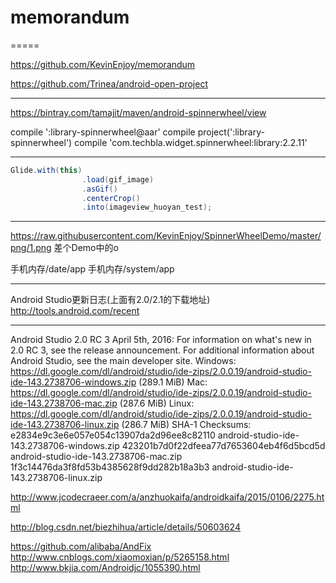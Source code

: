 # memorandum
=====


https://github.com/KevinEnjoy/memorandum 

https://github.com/Trinea/android-open-project


--------
https://bintray.com/tamajit/maven/android-spinnerwheel/view

compile ':library-spinnerwheel@aar'
compile project(':library-spinnerwheel')
compile 'com.techbla.widget.spinnerwheel:library:2.2.11'

--------
```java
Glide.with(this)
		        .load(gif_image)
		        .asGif()
		        .centerCrop()
		        .into(imageview_huoyan_test);
```
--------
https://raw.githubusercontent.com/KevinEnjoy/SpinnerWheelDemo/master/png/1.png  差个Demo中的o


手机内存/date/app
手机内存/system/app

--------
Android Studio更新日志(上面有2.0/2.1的下载地址)
http://tools.android.com/recent

--------
Android Studio 2.0 RC 3
April 5th, 2016: For information on what's new in 2.0 RC 3, see the release announcement. For additional information about Android Studio, see the main developer site. 
Windows:  https://dl.google.com/dl/android/studio/ide-zips/2.0.0.19/android-studio-ide-143.2738706-windows.zip (289.1 MiB) 
Mac:  https://dl.google.com/dl/android/studio/ide-zips/2.0.0.19/android-studio-ide-143.2738706-mac.zip (287.6 MiB) 
Linux: https://dl.google.com/dl/android/studio/ide-zips/2.0.0.19/android-studio-ide-143.2738706-linux.zip (286.7 MiB) 
SHA-1 Checksums: 
e2834e9c3e6e057e054c13907da2d96ee8c82110 android-studio-ide-143.2738706-windows.zip 
423201b7d0f22dfeea77d7653604eb4f6d5bcd5d android-studio-ide-143.2738706-mac.zip 
1f3c14476da3f8fd53b4385628f9dd282b18a3b3 android-studio-ide-143.2738706-linux.zip 


http://www.jcodecraeer.com/a/anzhuokaifa/androidkaifa/2015/0106/2275.html

http://blog.csdn.net/biezhihua/article/details/50603624

https://github.com/alibaba/AndFix
http://www.cnblogs.com/xiaomoxian/p/5265158.html
http://www.bkjia.com/Androidjc/1055390.html
